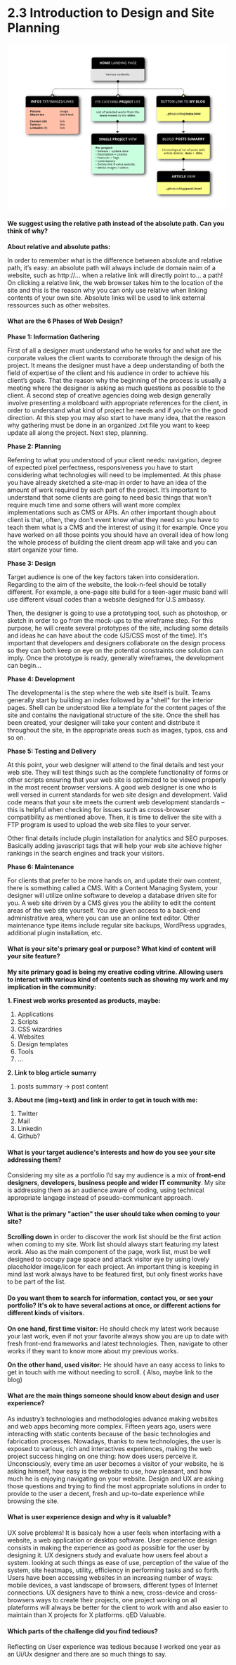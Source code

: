 # 2.3 Introduction to Design and Site Planning

![](/week-2/imgs/site-map.png)

#### We suggest using the relative path instead of the absolute path. Can you think of why?
**About relative and absolute paths:**

In order to remember what is the difference between absolute and relative path, it’s easy: an absolute path will always include de domain naim of a website, such as http://… when a relative link will directly point to... a path! On clicking a relative link, the web browser takes him to the location of the site and this is the reason why you can only use relative when linking contents of your own site. Absolute links will be used to link external ressources such as other websites.

#### What are the 6 Phases of Web Design?
**Phase 1: Information Gathering**

First of all a designer must understand who he works for and what are the corporate values the client wants to corroborate through the design of his project. It means the designer must have a deep understanding of both the field of expertise of the client and his audience in order to achieve his client’s goals.
That the reason why the beginning of the process is usually a meeting where the designer is asking as much questions as possible to the client.
A second step of creative agencies doing web design generally involve presenting a moldboard with appropriate references for the client, in order to understand what kind of project he needs and if you’re on the good direction. At this step you may also start to have many idea, that the reason why gathering must be done in an organized .txt file you want to keep update all along the project.
Next step, planning.

**Phase 2: Planning**

Referring to what you understood of your client needs: navigation, degree of expected pixel perfectness, responsiveness you have to start considering what technologies will need to be implemented.
At this phase you have already sketched a site-map in order to have an idea of the amount of work required by each part of the project. It’s important to understand that some clients are going to need basic things that won’t require much time and some others will want more complex implementations such as CMS or APIs. An other important though about client is that, often, they don’t event know what they need so you have to teach them what is a CMS and the interest of using it for example.
Once you have worked on all those points you should have an overall idea of how long the whole process of building the client dream app will take and you can start organize your time.

**Phase 3: Design**

Target audience is one of the key factors taken into consideration. Regarding to the aim of the website, the look-n-feel should be totally different. For example, a one-page site build for a teen-ager music band will use different visual codes than a website designed for U.S ambassy.

Then, the designer is going to use a prototyping tool, such as photoshop, or sketch in order to go from the mock-ups to the wireframe step. For this purpose, he will create several prototypes of the site, including some details and ideas he can have about the code (JS/CSS most of the time). It's important that developers and designers collaborate on the design process so they can both keep on eye on the potential constraints one solution can imply. Once the prototype is ready, generally wireframes, the development can begin…

**Phase 4: Development**

The developmental is the step where the web site itself is built. Teams generally start by building an index followed by a "shell" for the interior pages. Shell can be understood like a template for the content pages of the site and contains the navigational structure of the site. Once the shell has been created, your designer will take your content and distribute it throughout the site, in the appropriate areas such as images, typos, css and so on.

**Phase 5: Testing and Delivery**

At this point, your web designer will attend to the final details and test your web site. They will test things such as the complete functionality of forms or other scripts ensuring that your web site is optimized to be viewed properly in the most recent browser versions. A good web designer is one who is well versed in current standards for web site design and development. Valid code means that your site meets the current web development standards – this is helpful when checking for issues such as cross-browser compatibility as mentioned above. Then, it is time to deliver the site with a FTP program is used to upload the web site files to your server.

Other final details include plugin installation for analytics and SEO purposes. Basically adding javascript tags that will help your web site achieve higher rankings in the search engines and track your visitors.

**Phase 6: Maintenance**

For clients that prefer to be more hands on, and update their own content, there is something called a CMS. With a Content Managing System, your designer will utilize online software to develop a database driven site for you. A web site driven by a CMS gives you the ability to edit the content areas of the web site yourself. You are given access to a back-end administrative area, where you can use an online text editor. Other maintenance type items include regular site backups, WordPress upgrades, additional plugin installation, etc.

#### What is your site's primary goal or purpose? What kind of content will your site feature?
**My site primary goad is being my creative coding vitrine. Allowing users to interact with various kind of contents such as showing my work and my implication in the community:**

**1. Finest web works presented as products, maybe:**

  1. Applications
  2. Scripts
  3. CSS wizardries
  4. Websites
  5. Design templates
  6. Tools
  7. ...

**2. Link to blog article sumarry**

  1. posts summary -> post content

**3. About me (img+text)  and link in order to get in touch with me:**

  1. Twitter
  2. Mail
  3. Linkedin
  4. Github?

#### What is your target audience's interests and how do you see your site addressing them?
Considering my site as a portfolio I’d say my audience is a mix of **front-end designers**, **developers**, **business people and wider IT community**.
My site is addressing them as an audience aware of coding, using technical appropriate langage instead of pseudo-communicant approach.

#### What is the primary "action" the user should take when coming to your site?
**Scrolling down** in order to discover the work list should be the first action when coming to my site. Work list should always start featuring my latest work.
Also as the main component of the page, work list, must be well designed to occupy page space and attack visitor eye by using lovely placeholder image/icon for each project. An important thing is keeping in mind last work always have to be featured first, but only finest works have to be part of the list.

#### Do you want them to search for information, contact you, or see your portfolio? It's ok to have several actions at once, or different actions for different kinds of visitors.
**On one hand, first time visitor:**
He should check my latest work because your last work, even if not your favorite always show you are up to date with fresh front-end frameworks and latest technologies. Then, navigate to other works if they want to know more about my previous works.

**On the other hand, used visitor:**
He should have an easy access to links to get in touch with me without needing to scroll. ( Also, maybe link to the blog)

#### What are the main things someone should know about design and user experience?
As industry’s technologies and methodologies advance making websites and web apps becoming more complex.
Fifteen years ago, users were interacting with static contents because of the basic technologies and fabrication processes. Nowadays, thanks to new technologies, the user is exposed to various, rich and interactives experiences, making the web project success hinging on one thing: how does users perceive it.
Unconsciously, every time an user becomes a visitor of your website, he is asking himself, how easy is the website to use, how pleasant, and how much he is enjoying navigating on your website.
Design and UX are asking those questions and trying to find the most appropriate solutions in order to provide to the user a decent, fresh and up-to-date experience while browsing the site.

#### What is user experience design and why is it valuable?
UX solve problems! It is basicaly how a user feels when interfacing with a website, a web application or desktop software. User experience design consists in making the experience as good as possible for the user by designing it.
UX designers study and evaluate how users feel about a system. looking at such things as ease of use, perception of the value of the system, site heatmaps, utility, efficiency in performing tasks and so forth.
Users have been accessing websites in an increasing number of ways: mobile devices, a vast landscape of browsers, different types of Internet connections. UX designers have to think a new, cross-device and cross-browsers ways to create their projects, one project working on all plateforms will always be better for the client to work with and also easier to maintain than X projects for X platforms. qED Valuable.

#### Which parts of the challenge did you find tedious?
Reflecting on User experience was tedious because I worked one year as an Ui/Ux designer and there are so much things to say.